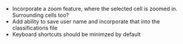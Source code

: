 - Incorporate a zoom feature, where the selected cell is zoomed in. Surrounding cells too?
- Add ability to save user name and incorporate that into the classifications file
- Keyboard shortcuts should be minimzed by default